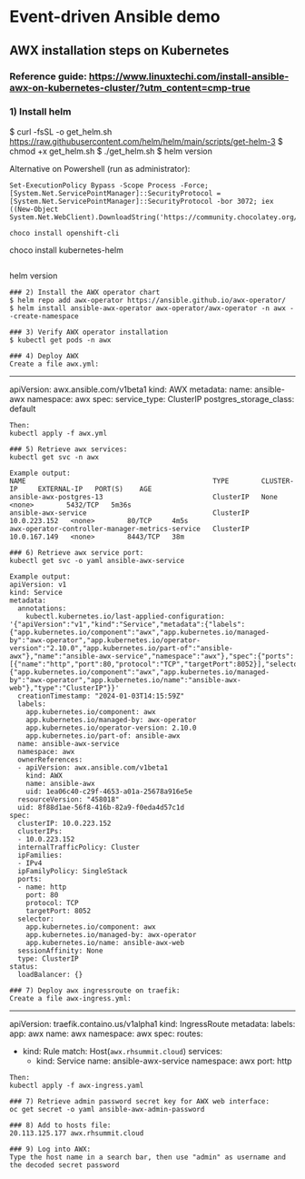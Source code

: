 # Event-driven Ansible demo
## AWX installation steps on Kubernetes
### Reference guide: https://www.linuxtechi.com/install-ansible-awx-on-kubernetes-cluster/?utm_content=cmp-true

### 1) Install helm
$ curl -fsSL -o get_helm.sh https://raw.githubusercontent.com/helm/helm/main/scripts/get-helm-3
$ chmod +x get_helm.sh
$ ./get_helm.sh
$ helm version

Alternative on Powershell (run as administrator):
```
Set-ExecutionPolicy Bypass -Scope Process -Force; [System.Net.ServicePointManager]::SecurityProtocol = [System.Net.ServicePointManager]::SecurityProtocol -bor 3072; iex ((New-Object System.Net.WebClient).DownloadString('https://community.chocolatey.org/install.ps1'))
```
```
choco install openshift-cli 
```
choco install kubernetes-helm 
```
```
helm version 
```
### 2) Install the AWX operator chart
$ helm repo add awx-operator https://ansible.github.io/awx-operator/
$ helm install ansible-awx-operator awx-operator/awx-operator -n awx --create-namespace

### 3) Verify AWX operator installation
$ kubectl get pods -n awx

### 4) Deploy AWX
Create a file awx.yml:
```
---
apiVersion: awx.ansible.com/v1beta1
kind: AWX
metadata:
  name: ansible-awx
  namespace: awx
spec:
  service_type: ClusterIP
  postgres_storage_class: default
```
Then:
kubectl apply -f awx.yml

### 5) Retrieve awx services:
kubectl get svc -n awx

Example output:
NAME                                              TYPE        CLUSTER-IP     EXTERNAL-IP   PORT(S)    AGE
ansible-awx-postgres-13                           ClusterIP   None           <none>        5432/TCP   5m36s
ansible-awx-service                               ClusterIP   10.0.223.152   <none>        80/TCP     4m5s
awx-operator-controller-manager-metrics-service   ClusterIP   10.0.167.149   <none>        8443/TCP   38m

### 6) Retrieve awx service port:
kubectl get svc -o yaml ansible-awx-service

Example output:
apiVersion: v1
kind: Service
metadata:
  annotations:
    kubectl.kubernetes.io/last-applied-configuration: '{"apiVersion":"v1","kind":"Service","metadata":{"labels":{"app.kubernetes.io/component":"awx","app.kubernetes.io/managed-by":"awx-operator","app.kubernetes.io/operator-version":"2.10.0","app.kubernetes.io/part-of":"ansible-awx"},"name":"ansible-awx-service","namespace":"awx"},"spec":{"ports":[{"name":"http","port":80,"protocol":"TCP","targetPort":8052}],"selector":{"app.kubernetes.io/component":"awx","app.kubernetes.io/managed-by":"awx-operator","app.kubernetes.io/name":"ansible-awx-web"},"type":"ClusterIP"}}'
  creationTimestamp: "2024-01-03T14:15:59Z"
  labels:
    app.kubernetes.io/component: awx
    app.kubernetes.io/managed-by: awx-operator
    app.kubernetes.io/operator-version: 2.10.0
    app.kubernetes.io/part-of: ansible-awx
  name: ansible-awx-service
  namespace: awx
  ownerReferences:
  - apiVersion: awx.ansible.com/v1beta1
    kind: AWX
    name: ansible-awx
    uid: 1ea06c40-c29f-4653-a01a-25678a916e5e
  resourceVersion: "458018"
  uid: 8f88d1ae-56f8-416b-82a9-f0eda4d57c1d
spec:
  clusterIP: 10.0.223.152
  clusterIPs:
  - 10.0.223.152
  internalTrafficPolicy: Cluster
  ipFamilies:
  - IPv4
  ipFamilyPolicy: SingleStack
  ports:
  - name: http
    port: 80
    protocol: TCP
    targetPort: 8052
  selector:
    app.kubernetes.io/component: awx
    app.kubernetes.io/managed-by: awx-operator
    app.kubernetes.io/name: ansible-awx-web
  sessionAffinity: None
  type: ClusterIP
status:
  loadBalancer: {}

### 7) Deploy awx ingressroute on traefik:
Create a file awx-ingress.yml:
```
---
apiVersion: traefik.containo.us/v1alpha1
kind: IngressRoute
metadata:
  labels:
    app: awx
  name: awx
  namespace: awx
spec:
  routes:
  - kind: Rule
    match: Host(`awx.rhsummit.cloud`)
    services:
    - kind: Service
      name: ansible-awx-service
      namespace: awx
      port: http
```	  
Then:
kubectl apply -f awx-ingress.yaml

### 7) Retrieve admin password secret key for AWX web interface:
oc get secret -o yaml ansible-awx-admin-password

### 8) Add to hosts file:
20.113.125.177 awx.rhsummit.cloud

### 9) Log into AWX:
Type the host name in a search bar, then use "admin" as username and the decoded secret password
